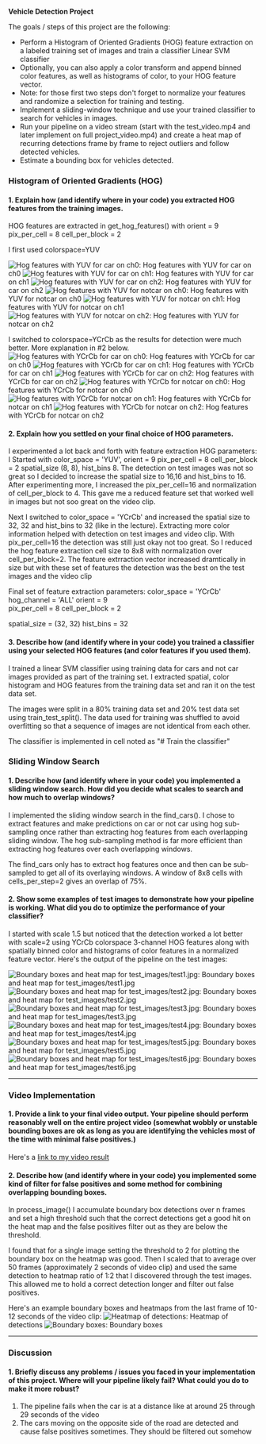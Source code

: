 **Vehicle Detection Project**

The goals / steps of this project are the following:

* Perform a Histogram of Oriented Gradients (HOG) feature extraction on a labeled training set of images and train a classifier Linear SVM classifier
* Optionally, you can also apply a color transform and append binned color features, as well as histograms of color, to your HOG feature vector. 
* Note: for those first two steps don't forget to normalize your features and randomize a selection for training and testing.
* Implement a sliding-window technique and use your trained classifier to search for vehicles in images.
* Run your pipeline on a video stream (start with the test_video.mp4 and later implement on full project_video.mp4) and create a heat map of recurring detections frame by frame to reject outliers and follow detected vehicles.
* Estimate a bounding box for vehicles detected.

[//]: # (Image References)
[Hog features with YUV for car on ch0]: ./output_images/hog_features_yuv_car_ch0.jpg
[Hog features with YUV for car on ch1]: ./output_images/hog_features_yuv_car_ch1.jpg
[Hog features with YUV for car on ch2]: ./output_images/hog_features_yuv_car_ch2.jpg
[Hog features with YUV for notcar on ch0]: ./output_images/hog_features_yuv_notcar_ch0.jpg
[Hog features with YUV for notcar on ch1]: ./output_images/hog_features_yuv_notcar_ch1.jpg
[Hog features with YUV for notcar on ch2]: ./output_images/hog_features_yuv_notcar_ch2.jpg
[Hog features with YCrCb for car on ch0]: ./output_images/hog_features_ycrcb_car_ch0.jpg
[Hog features with YCrCb for car on ch1]: ./output_images/hog_features_ycrcb_car_ch1.jpg
[Hog features with YCrCb for car on ch2]: ./output_images/hog_features_ycrcb_car_ch2.jpg
[Hog features with YCrCb for notcar on ch0]: ./output_images/hog_features_ycrcb_notcar_ch0.jpg
[Hog features with YCrCb for notcar on ch1]: ./output_images/hog_features_ycrcb_notcar_ch1.jpg
[Hog features with YCrCb for notcar on ch2]: ./output_images/hog_features_ycrcb_notcar_ch2.jpg
[Boundary boxes and heat map for test_images/test1.jpg]: ./output_images/bbox_hmap1.jpg
[Boundary boxes and heat map for test_images/test2.jpg]: ./output_images/bbox_hmap2.jpg
[Boundary boxes and heat map for test_images/test3.jpg]: ./output_images/bbox_hmap3.jpg
[Boundary boxes and heat map for test_images/test4.jpg]: ./output_images/bbox_hmap4.jpg
[Boundary boxes and heat map for test_images/test5.jpg]: ./output_images/bbox_hmap5.jpg
[Boundary boxes and heat map for test_images/test6.jpg]: ./output_images/bbox_hmap6.jpg
[Heatmap of detections]: ./output_images/heatmap.jpg
[Boundary boxes]: ./output_images/boxes.jpg
[video1]: ./project_video_out.mp4


### Histogram of Oriented Gradients (HOG)

#### 1. Explain how (and identify where in your code) you extracted HOG features from the training images.
HOG features are extracted in get_hog_features() with orient = 9  pix_per_cell = 8 cell_per_block = 2

I first used colorspace=YUV

![Hog features with YUV for car on ch0]: Hog features with YUV for car on ch0
![Hog features with YUV for car on ch1]: Hog features with YUV for car on ch1
![Hog features with YUV for car on ch2]: Hog features with YUV for car on ch2
![Hog features with YUV for notcar on ch0]: Hog features with YUV for notcar on ch0
![Hog features with YUV for notcar on ch1]: Hog features with YUV for notcar on ch1
![Hog features with YUV for notcar on ch2]: Hog features with YUV for notcar on ch2


I switched to colorspace=YCrCb as the results for detection were much better. More explanation in #2 below. 
![Hog features with YCrCb for car on ch0]: Hog features with YCrCb for car on ch0
![Hog features with YCrCb for car on ch1]: Hog features with YCrCb for car on ch1
![Hog features with YCrCb for car on ch2]: Hog features with YCrCb for car on ch2
![Hog features with YCrCb for notcar on ch0]: Hog features with YCrCb for notcar on ch0
![Hog features with YCrCb for notcar on ch1]: Hog features with YCrCb for notcar on ch1
![Hog features with YCrCb for notcar on ch2]: Hog features with YCrCb for notcar on ch2



#### 2. Explain how you settled on your final choice of HOG parameters.
I experimented a lot back and forth with feature extraction HOG parameters: 
I Started with color_space = 'YUV', orient = 9  pix_per_cell = 8 cell_per_block = 2 spatial_size (8, 8), hist_bins 8. The detection on test images was not so great so I decided to increase the spatial size to 16,16 and hist_bins to 16. After experimenting more, I increased the pix_per_cell=16 and normalization of cell_per_block to 4. This gave me a reduced feature set that worked well in images but not soo great on the video clip. 

Next I switched to color_space = 'YCrCb' and increased the spatial size to 32, 32 and hist_bins to 32 (like in the lecture). Extracting more color information helped with detection on test images and video clip. With pix_per_cell=16 the detection was still just okay not too great. So I reduced the hog feature extraction cell size to 8x8 with normalization over cell_per_block=2. The feature extrraction vector increased dramtically in size but with these set of features the detection was the best on the test images and the video clip

Final set of feature extraction parameters:
color_space = 'YCrCb'
hog_channel = 'ALL'
orient = 9  
pix_per_cell = 8 
cell_per_block = 2  

spatial_size = (32, 32)
hist_bins = 32


#### 3. Describe how (and identify where in your code) you trained a classifier using your selected HOG features (and color features if you used them).
I trained a linear SVM classifier using training data for cars and not car images provided as part of the training set. I extracted spatial, color histogram and HOG features from the training data set and ran it on the test data set. 

The images were split in a 80% training data set and 20% test data set using train_test_split(). The data used for training was shuffled to avoid overfitting so that a sequence of images are not identical from each other. 

The classifier is implemented in cell noted as "# Train the classifier"

### Sliding Window Search

#### 1. Describe how (and identify where in your code) you implemented a sliding window search.  How did you decide what scales to search and how much to overlap windows?
I implemented the sliding window search in the find_cars(). I chose to extract features and make predictions on car or not car using hog sub-sampling once rather than extracting hog features from each overlapping sliding window. The hog sub-sampling method is far more efficient than extracting hog features over each overlapping windows. 

The find_cars only has to extract hog features once and then can be sub-sampled to get all of its overlaying windows. A window of 8x8 cells with cells_per_step=2 gives an overlap of 75%. 

#### 2. Show some examples of test images to demonstrate how your pipeline is working.  What did you do to optimize the performance of your classifier?
I started with scale 1.5 but noticed that the detection worked a lot better with scale=2 using YCrCb colorspace 3-channel HOG features along with spatially binned color and histograms of color features in a normalized feature vector.  Here's the output of the pipeline on the test images:

![Boundary boxes and heat map for test_images/test1.jpg]: Boundary boxes and heat map for test_images/test1.jpg
![Boundary boxes and heat map for test_images/test2.jpg]: Boundary boxes and heat map for test_images/test2.jpg
![Boundary boxes and heat map for test_images/test3.jpg]: Boundary boxes and heat map for test_images/test3.jpg
![Boundary boxes and heat map for test_images/test4.jpg]: Boundary boxes and heat map for test_images/test4.jpg
![Boundary boxes and heat map for test_images/test5.jpg]: Boundary boxes and heat map for test_images/test5.jpg
![Boundary boxes and heat map for test_images/test6.jpg]: Boundary boxes and heat map for test_images/test6.jpg

---

### Video Implementation

#### 1. Provide a link to your final video output.  Your pipeline should perform reasonably well on the entire project video (somewhat wobbly or unstable bounding boxes are ok as long as you are identifying the vehicles most of the time with minimal false positives.)
Here's a [link to my video result](./project_video_out.mp4)


#### 2. Describe how (and identify where in your code) you implemented some kind of filter for false positives and some method for combining overlapping bounding boxes. 
In process_image() I accumulate boundary box detections over n frames and set a high threshold such that the correct detections get a good hit on the heat map and the false positives filter out as they are below the threshold. 

I found that for a single image setting the threshold to 2 for plotting the boundary box on the heatmap was good. Then I scaled that to average over 50 frames (approximately 2 seconds of video clip) and used the same detection to heatmap ratio of 1:2 that I discovered through the test images. This allowed me to hold a correct detection longer and filter out false positives.  

Here's an example boundary boxes and heatmaps from the last frame of 10-12 seconds of the video clip:
![Heatmap of detections]: Heatmap of detections
![Boundary boxes]: Boundary boxes


---

### Discussion

#### 1. Briefly discuss any problems / issues you faced in your implementation of this project.  Where will your pipeline likely fail?  What could you do to make it more robust?
1. The pipeline fails when the car is at a distance like at around 25 through 29 seconds of the video
2. The cars moving on the opposite side of the road are detected and cause false positives sometimes. They should be filtered out somehow 

